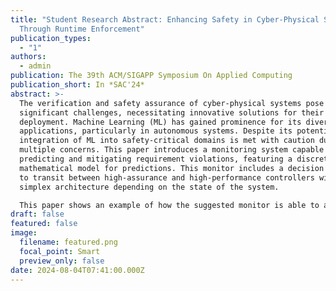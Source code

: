 ```yaml
---
title: "Student Research Abstract: Enhancing Safety in Cyber-Physical Systems
  Through Runtime Enforcement"
publication_types:
  - "1"
authors:
  - admin
publication: The 39th ACM/SIGAPP Symposium On Applied Computing
publication_short: In *SAC'24*
abstract: >-
  The verification and safety assurance of cyber-physical systems pose
  significant challenges, necessitating innovative solutions for their
  deployment. Machine Learning (ML) has gained prominence for its diverse
  applications, particularly in autonomous systems. Despite its potential, the
  integration of ML into safety-critical domains is met with caution due to
  multiple concerns. This paper introduces a monitoring system capable of
  predicting and mitigating requirement violations, featuring a discretized
  mathematical model for predictions. This monitor includes a decision mechanism
  to transit between high-assurance and high-performance controllers within a
  simplex architecture depending on the state of the system. 

  This paper shows an example of how the suggested monitor is able to avoid a property violation by predicting it in advance. These advancements hold promise for enhancing the safety and reliability of cyber-physical systems in safety-critical applications.
draft: false
featured: false
image:
  filename: featured.png
  focal_point: Smart
  preview_only: false
date: 2024-08-04T07:41:00.000Z
---
```

